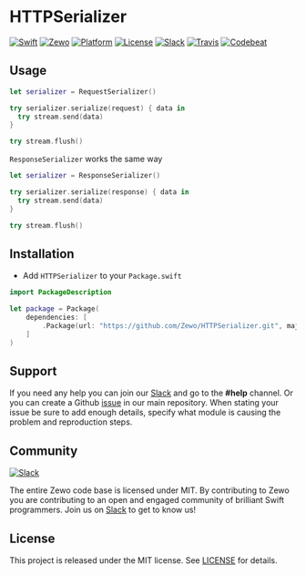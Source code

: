 # HTTPSerializer

[![Swift][swift-badge]][swift-url]
[![Zewo][zewo-badge]][zewo-url]
[![Platform][platform-badge]][platform-url]
[![License][mit-badge]][mit-url]
[![Slack][slack-badge]][slack-url]
[![Travis][travis-badge]][travis-url]
[![Codebeat][codebeat-badge]][codebeat-url]

## Usage

```swift
let serializer = RequestSerializer()

try serializer.serialize(request) { data in
  try stream.send(data)
}

try stream.flush()
```

`ResponseSerializer` works the same way

```swift
let serializer = ResponseSerializer()

try serializer.serialize(response) { data in
  try stream.send(data)
}

try stream.flush()
```

## Installation

- Add `HTTPSerializer` to your `Package.swift`

```swift
import PackageDescription

let package = Package(
	dependencies: [
		.Package(url: "https://github.com/Zewo/HTTPSerializer.git", majorVersion: 0, minor: 6)
	]
)
```

## Support

If you need any help you can join our [Slack](http://slack.zewo.io) and go to the **#help** channel. Or you can create a Github [issue](https://github.com/Zewo/Zewo/issues/new) in our main repository. When stating your issue be sure to add enough details, specify what module is causing the problem and reproduction steps.

## Community

[![Slack][slack-image]][slack-url]

The entire Zewo code base is licensed under MIT. By contributing to Zewo you are contributing to an open and engaged community of brilliant Swift programmers. Join us on [Slack](http://slack.zewo.io) to get to know us!

## License

This project is released under the MIT license. See [LICENSE](LICENSE) for details.

[swift-badge]: https://img.shields.io/badge/Swift-3.0-orange.svg?style=flat
[swift-url]: https://swift.org
[zewo-badge]: https://img.shields.io/badge/Zewo-0.5-FF7565.svg?style=flat
[zewo-url]: http://zewo.io
[platform-badge]: https://img.shields.io/badge/Platforms-OS%20X%20--%20Linux-lightgray.svg?style=flat
[platform-url]: https://swift.org
[mit-badge]: https://img.shields.io/badge/License-MIT-blue.svg?style=flat
[mit-url]: https://tldrlegal.com/license/mit-license
[slack-image]: http://s13.postimg.org/ybwy92ktf/Slack.png
[slack-badge]: https://zewo-slackin.herokuapp.com/badge.svg
[slack-url]: http://slack.zewo.io
[travis-badge]: https://travis-ci.org/Zewo/HTTPSerializer.svg?branch=master
[travis-url]: https://travis-ci.org/Zewo/HTTPSerializer
[codebeat-badge]: https://codebeat.co/badges/18676a68-305d-4292-9c35-f51a2807852d
[codebeat-url]: https://codebeat.co/projects/github-com-zewo-httpserializer